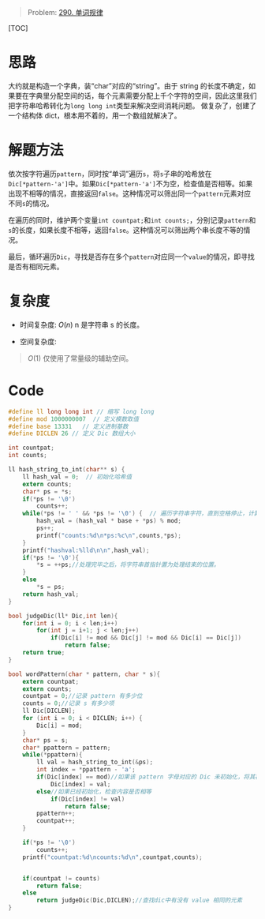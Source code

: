 > Problem: [290. 单词规律](https://leetcode.cn/problems/word-pattern/description/)

[TOC]

# 思路
大约就是构造一个字典，装“char”对应的“string”。由于 string 的长度不确定，如果要在字典里分配空间的话，每个元素需要分配上千个字符的空间，因此这里我们把字符串哈希转化为`long long int`类型来解决空间消耗问题。
做复杂了，创建了一个结构体 dict，根本用不着的，用一个数组就解决了。

# 解题方法
依次按字符遍历`pattern`，同时按“单词”遍历`s`，将`s`子串的哈希放在`Dic[*pattern-'a']`中。如果`Dic[*pattern-'a']`不为空，检查值是否相等。如果出现不相等的情况，直接返回`false`。这种情况可以筛出同一个`pattern`元素对应不同`s`的情况。

在遍历的同时，维护两个变量`int countpat;`和`int counts;`，分别记录`pattern`和`s`的长度，如果长度不相等，返回`false`。这种情况可以筛出两个串长度不等的情况。

最后，循环遍历`Dic`，寻找是否存在多个`pattern`对应同一个`value`的情况，即寻找是否有相同元素。
# 复杂度
- 时间复杂度: 
$O(n)$
n 是字符串 s 的长度。

- 空间复杂度: 
>$O(1)$
仅使用了常量级的辅助空间。

# Code
```C []
#define ll long long int // 缩写 long long
#define mod 1000000007  // 定义模数取值
#define base 13331   // 定义进制基数
#define DICLEN 26 // 定义 Dic 数组大小

int countpat;
int counts;

ll hash_string_to_int(char** s) {    
    ll hash_val = 0;  // 初始化哈希值
    extern counts;
    char* ps = *s;
    if(*ps != '\0')
        counts++;
    while(*ps != ' ' && *ps != '\0') {  // 遍历字符串字符，直到空格停止，计算哈希值
        hash_val = (hash_val * base + *ps) % mod;
        ps++;
        printf("counts:%d\n*ps:%c\n",counts,*ps);
    }
    printf("hashval:%lld\n\n",hash_val);
    if(*ps != '\0'){
        *s = ++ps;//处理完毕之后，将字符串首指针置为处理结束的位置。
    }
    else
        *s = ps;
    return hash_val; 
}

bool judgeDic(ll* Dic,int len){
    for(int i = 0; i < len;i++)
        for(int j = i+1; j < len;j++)
            if(Dic[i] != mod && Dic[j] != mod && Dic[i] == Dic[j])
                return false;
    return true;   
}

bool wordPattern(char * pattern, char * s){
    extern countpat;
    extern counts;
    countpat = 0;//记录 pattern 有多少位
    counts = 0;//记录 s 有多少项
    ll Dic[DICLEN];
    for (int i = 0; i < DICLEN; i++) {
        Dic[i] = mod;
    }
    char* ps = s;
    char* ppattern = pattern;
    while(*ppattern){
        ll val = hash_string_to_int(&ps);
        int index = *ppattern - 'a'; 
        if(Dic[index] == mod)//如果该 pattern 字母对应的 Dic 未初始化，将其初始化
            Dic[index] = val;
        else//如果已经初始化，检查内容是否相等
            if(Dic[index] != val)
                return false;
        ppattern++;
        countpat++;
    }

    if(*ps != '\0')
        counts++;
    printf("countpat:%d\ncounts:%d\n",countpat,counts);


    if(countpat != counts) 
        return false;
    else
        return judgeDic(Dic,DICLEN);//查找dic中有没有 value 相同的元素
}



```
